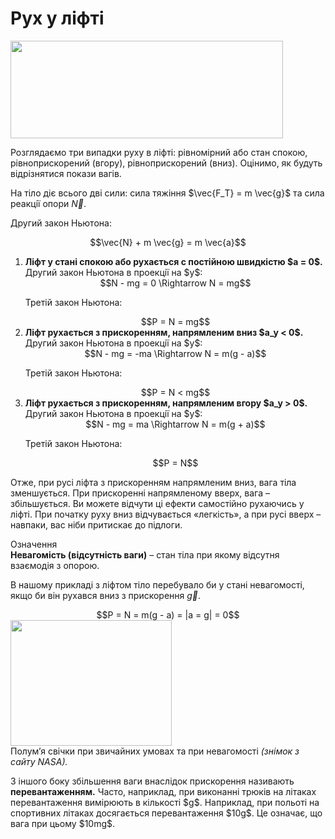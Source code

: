 # Рух у лiфтi

<div class="space"><img class="image" width="436" height="156" src="https://rawgit.com/chudaol/ed-era-book-physics/master/images/chapter_4/14.png"></div>

Розглядаємо три випадки руху в лiфтi: рiвномiрний або стан спокою, рiвноприскорений (вгору), рiвноприскорений (вниз). Оцiнимо, як будуть вiдрiзнятися покази вагiв.

На тiло дiє всього двi сили: сила тяжiння $\vec{F_Т} = m \vec{g}$ та сила реакцiї опори $\vec{N}$.

Другий закон Ньютона:

<div class="space" align="center">$$\vec{N} + m \vec{g} = m \vec{a}$$</div>

<ol>
<li>
<span class="p1"><b>Лiфт у станi спокою або рухається с постiйною швидкiстю $a = 0$.</b></span>
Другий закон Ньютона в проекцiї на $y$:

<div class="space" align="center">$$N - mg = 0 \Rightarrow N = mg$$</div>

Третiй закон Ньютона:

<div class="space" align="center">$$P = N = mg$$</div>
</li>
<li>
<span class="p1"><b>Лiфт рухається з прискоренням, напрямленим вниз $a_y < 0$.</b></span>
Другий закон Ньютона в проекцiї на $y$:

<div class="center" align="center">$$N - mg = -ma \Rightarrow N = m(g - a)$$</div>

Третiй закон Ньютона:

<div class="space" align="center">$$P = N < mg$$</div>
</li>

<li>
<span class="p1"><b>Лiфт рухається з прискоренням, напрямленим вгору $a_y > 0$.</b></span>
Другий закон Ньютона в проекцiї на $y$:

<div class="space" align="center">$$N - mg = ma \Rightarrow N = m(g + a)$$</div>

Третiй закон Ньютона:

<div class="space" align="center">$$P = N$$</div>
</li>
</ol>

Отже, при русi лiфта з прискоренням напрямленим вниз, вага тiла зменшується. При прискореннi напрямленому вверх, вага – збiльшується. Ви можете вiдчути цi ефекти самостiйно рухаючись у лiфтi. При початку руху вниз вiдчувається «легкiсть», а при русi вверх – навпаки, вас нiби притискає до пiдлоги.

<div class="eoz-wrap">
<span class="eoz">Означення</span>
<div class="eoz-text">
<b>Невагомiсть (вiдсутнiсть ваги)</b> – стан тiла при якому вiдсутня взаємодiя з опорою.
</div>
</div>

В нашому прикладi з лiфтом тiло перебувало би у станi невагомостi, якщо би вiн рухався вниз з прискорення $\vec{g}$.
<div class="space" align="center">$$P = N = m(g - a) = |a = g| = 0$$</div>

<div class="space"><img class="image" width="258" height="201" src="https://rawgit.com/chudaol/ed-era-book-physics/master/images/chapter_4/15.png"></div>

<div class="space">Полум’я свiчки при звичайних умовах та при невагомостi <i>(знiмок з сайту NASA).</i></div>

<p class="p3">З iншого боку збiльшення ваги внаслiдок прискорення називають <span class="p1"><b>перевантаженням.</b></span> Часто, наприклад, при виконаннi трюкiв на лiтаках перевантаження вимiрюють в кiлькостi $g$. Наприклад, при польотi на спортивних лiтаках досягається перевантаження $10g$. Це означає, що вага при цьому $10mg$.</p>